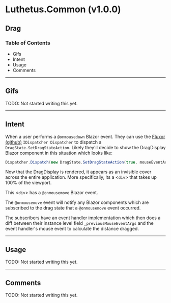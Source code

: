 # Luthetus.Common (v1.0.0)

## Drag

### Table of Contents
- Gifs
- Intent
- Usage
- Comments

---

## Gifs
TODO: Not started writing this yet.

---

## Intent
When a user performs a `@onmousedown` Blazor event. They can use the [Fluxor (github)](https://github.com/mrpmorris/Fluxor) `IDispatcher Dispatcher` to dispatch a `DragState.SetDragStateAction`. Likely they'll decide to show the DragDisplay Blazor component in this situation which looks like:

```csharp
Dispatcher.Dispatch(new DragState.SetDragStateAction(true, mouseEventArgs));
```

Now that the DragDisplay is rendered, it appears as an invisible cover across the entire application. More specifically, its a &lt;`div`&gt; that takes up 100% of the viewport.

This &lt;`div`&gt; has a `@onmousemove` Blazor event.

The `@onmousemove` event will notify any Blazor components which are subscribed to the drag state that a `@onmousemove` event occurred.

The subscribers have an event handler implementation which then does a diff between their instance level field `_previousMouseEventArgs` and the event handler's mouse event to calculate the distance dragged.

---

## Usage
TODO: Not started writing this yet.

---

## Comments
TODO: Not started writing this yet.